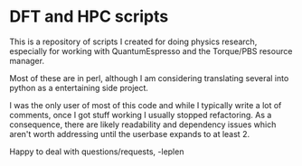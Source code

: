 # DFT and HPC scripts

This is a repository of scripts I created for doing physics research, 
especially for working with QuantumEspresso and the Torque/PBS resource manager.

Most of these are in perl, although I am considering translating several into
python as a entertaining side project.

I was the only user of most of this code and while I typically write a lot of comments,
once I got stuff working I usually stopped refactoring. As a consequence, there are likely
readability and dependency issues which aren't worth addressing until the userbase expands
to at least 2. 

Happy to deal with questions/requests,
-leplen
